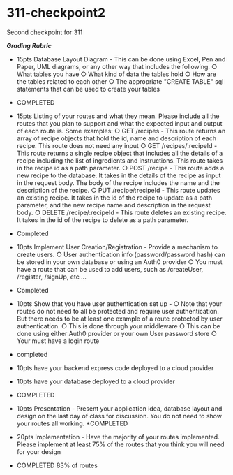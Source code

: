 # 311-checkpoint2
Second checkpoint for 311

***Grading Rubric***
* 15pts Database Layout Diagram - This can be done using Excel, Pen and Paper, UML
diagrams, or any other way that includes the following.
○ What tables you have
○ What kind of data the tables hold
○ How are the tables related to each other
○ The appropriate "CREATE TABLE" sql statements that can be used to create
your tables
* COMPLETED

* 15pts Listing of your routes and what they mean. Please include all the routes that you
plan to support and what the expected input and output of each route is. Some
examples:
○ GET /recipes - This route returns an array of recipe objects that hold the id,
name and description of each recipe. This route does not need any input
○ GET /recipes/:recipeId - This route returns a single recipe object that includes
all the details of a recipe including the list of ingredients and instructions. This
route takes in the recipe id as a path parameter.
○ POST /recipe - This route adds a new recipe to the database. It takes in the
details of the recipe as input in the request body. The body of the recipe
includes the name and the description of the recipe.
○ PUT /recipe/:recipeId - This route updates an existing recipe. It takes in the id
of the recipe to update as a path parameter, and the new recipe name and
description in the request body.
○ DELETE /recipe/:recipeId - This route deletes an existing recipe. It takes in the
id of the recipe to delete as a path parameter.
* Completed


* 10pts Implement User Creation/Registration - Provide a mechanism to create users.
○ User authentication info (password/password hash) can be stored in your own
database or using an Auth0 provider
○ You must have a route that can be used to add users, such as /createUser,
/register, /signUp, etc ... 
* Completed

* 10pts Show that you have user authentication set up -
○ Note that your routes do not need to all be protected and require user
authentication. But there needs to be at least one example of a route protected
by user authentication.
○ This is done through your middleware
○ This can be done using either Auth0 provider or your own User password store
○ Your must have a login route
* completed

* 10pts have your backend express code deployed to a cloud provider

* 10pts have your database deployed to a cloud provider 
* COMPLETED

* 10pts Presentation - Present your application idea, database layout and design on the
last day of class for discussion. You do not need to show your routes all working.
*COMPLETED

* 20pts Implementation - Have the majority of your routes implemented. Please
implement at least 75% of the routes that you think you will need for your design
* COMPLETED 83% of routes

